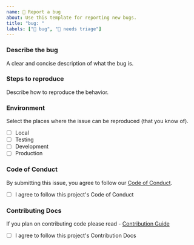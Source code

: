 ```yaml
---
name: 🐛 Report a bug
about: Use this template for reporting new bugs.
title: "bug: "
labels: ["🐛 bug", "👀 needs triage"]
---
```


### Describe the bug

A clear and concise description of what the bug is.

<!--
Tell us what you were doing when you encountered the bug.
-->

### Steps to reproduce

Describe how to reproduce the behavior.

<!--
1. Go to '...' 
2. Click on '...' 
3. Scroll down to '...' 
4. See error
-->

### Environment

Select the places where the issue can be reproduced (that you know of).

- [ ] Local
- [ ] Testing
- [ ] Development
- [ ] Production

### Code of Conduct

By submitting this issue, you agree to follow our [Code of Conduct](https://docs.opensauced.pizza/contributing/code-of-conduct/).

- [ ] I agree to follow this project's Code of Conduct

### Contributing Docs

If you plan on contributing code please read - [Contribution Guide](https://docs.opensauced.pizza/contributing/introduction-to-contributing/)

- [ ]  I agree to follow this project's Contribution Docs
